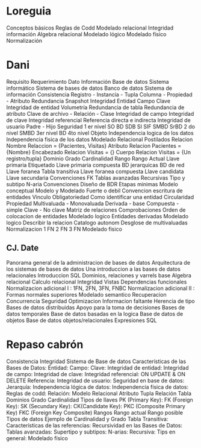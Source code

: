 
# Loreguia
Conceptos básicos
Reglas de Codd
Modelado relacional
Integridad información
Algebra relacional
Modelado lógico
Modelado físico
Normalización

# Dani
Requisito
Requerimiento
Dato
Información
Base de datos
Sistema informático
Sistema de bases de datos
Banco de datos
Sistema de información
Consistencia
Registro - Instancia - Tupla
Columna - Propiedad - Atributo
Redundancia
Snapshot
Integridad
Entidad
Campo
Clave
Integridad de entidad
Volumetría
Redundancia de tabla
Redundancia de atributo
Clave de archivo - Relación - Clase
Integridad de campo
Integridad de clave
Integridad referencial
Referencia directa e indirecta
Integridad de usuario
Padre - Hijo
Seguridad
	1 er nivel  SO
		BD
		SDB
		SI
		SIF
		SMBD
		SrBD
	2 do nivel SMBD
	3er nivel BD
	4to nivel Objeto
Independencia logica de los datos
Independencia fisica de los datos
Modelado Relacional
Postilados
Relacion
Nombre Relaccion = {Pacientes, Visitas}
Atributo Relacion Pacientes = {Nombre}
Encabezado Relacion Visitas = {}
Cuerpo Relacion Visitas = {Un registro/tupla}
Dominio
Grado
Cardinalidad
Rango
	Rango
	Actual
Llave primaria
Etiquetado
Llave primaria compuesta
BD jerarquicas
BD de red
Llave foranea
Tabla transitiva
Llave foranea compuesta
Llave candidata
Llave secundaria
Convenciones FK
Tablas avanzadas
	Recursivas
	Tipo y subtipo
	N-aria
Convenciones
Diseño de BDR
	Etapas minimas
Modelo conceptual
Modelo y Modelado Fuerte o debil
Convencion escritura de entidades
Vinculo
Obligatoriedad
Como identificar una entidad
Circularidad
Propiedad
	Multivaluada - Monovaluada
	Derivada - base
	Compuesta - simple
	Clave - No clave
Matriz de relaciones
	Comprobaciones
Orden de colocacion de entidades
Modelado logico
Entidades derivadas
Modelado logico
Describir la relacion 
Catalogo autonom
Desglose de multivaluadas
Normalizacion
	1 FN
	2 FN
	3 FN
Modelado fisico


## CJ. Date

Panorama general de la administracion de bases de datos
Arquitectura de los sistemas de bases de datos
Una introduccion a las bases de datos relacionales
Introduccion SQL
Dominios, relaciones y varrels base
Algebra relacional
Calculo relacional
Integridad
Vistas
Dependencias funcionales
Normalizacion adicional I : 1FN, 2FN, 3FN, FNBC
Normalizacion adicional II : Formas normales superiores
Modelado semantico
Recuperacion
Concurrencia
Seguridad
Optimizacion
Informacion faltante
Herencia de tipo
Bases de datos distribuidas
Apoyo para la toma de decisiones
Bases de datos temporales
Base de datos basadas en la logica
Base de datos de objetos
Base de datos objetos/relacionales
Expresiones SQL

# Repaso cabrón
Consistencia
Integridad
Sistema de Base de datos
Características de las Bases de Datos:
Entidad:
Campo:
Clave:
Integridad de entidad:
Integridad de campo:
Integridad de clave:
Integridad referencial:
ON UPDATE & ON DELETE
Referencia:
Integridad de usuario:
Seguridad en base de datos:
Jerarquía:
Independencia lógica de datos:
Independencia física de datos:
Reglas de codd:
Relación:
Modelo Relacional
Atributo
Tupla
Relación
Tabla
Dominios
Grado
Cardinalidad
Tipos de llaves
PK (Primary Key):
FK (Foreign Key):
SK (Secundary Key):
CK(Candidate Key):
PKC (Composite Primary Key)
FKC (Foreign Key Composite)
Rangos
Rango actual
Rango posible
Tipos de datos
Ejemplo de Cardinalidad y Grado
Tabla Transitiva:
Características de las referencias:
Recursividad en las Bases de Datos:
Tablas avanzadas:
Supertipo y subtipos:
N-arias:
Recursiva:
Tips en general:
Modelado físico
